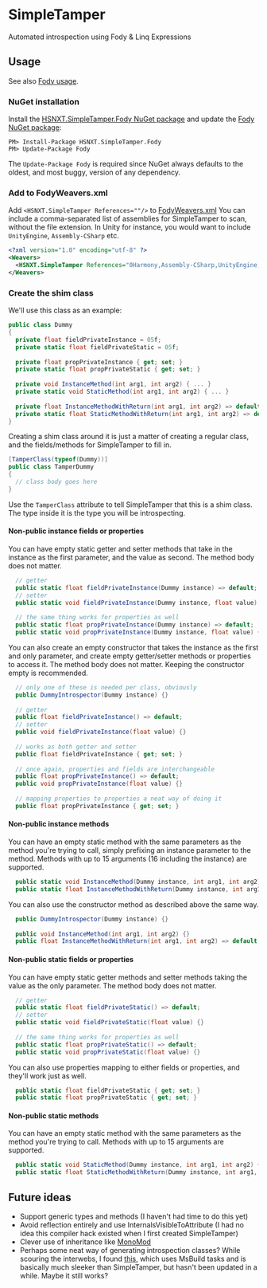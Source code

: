 # SimpleTamper
Automated introspection using Fody & Linq Expressions

## Usage
See also [Fody usage](https://github.com/Fody/Fody#usage).

### NuGet installation

Install the [HSNXT.SimpleTamper.Fody NuGet package](https://nuget.org/packages/HSNXT.SimpleTamper.Fody/) and update the [Fody NuGet package](https://nuget.org/packages/Fody/):

```
PM> Install-Package HSNXT.SimpleTamper.Fody
PM> Update-Package Fody
```

The `Update-Package Fody` is required since NuGet always defaults to the oldest, and most buggy, version of any dependency.

### Add to FodyWeavers.xml

Add `<HSNXT.SimpleTamper References=""/>` to [FodyWeavers.xml](https://github.com/Fody/Fody#add-fodyweaversxml)
You can include a comma-separated list of assemblies for SimpleTamper to scan, without the file extension.
In Unity for instance, you would want to include `UnityEngine`, `Assembly-CSharp` etc.

```xml
<?xml version="1.0" encoding="utf-8" ?>
<Weavers>
  <HSNXT.SimpleTamper References="0Harmony,Assembly-CSharp,UnityEngine,UnityEngine.UI"/>
</Weavers>
```

### Create the shim class

We'll use this class as an example:
```cs
public class Dummy
{
  private float fieldPrivateInstance = 05f;
  private static float fieldPrivateStatic = 05f;
  
  private float propPrivateInstance { get; set; }
  private static float propPrivateStatic { get; set; }
  
  private void InstanceMethod(int arg1, int arg2) { ... }
  private static void StaticMethod(int arg1, int arg2) { ... }
  
  private float InstanceMethodWithReturn(int arg1, int arg2) => default;
  private static float StaticMethodWithReturn(int arg1, int arg2) => default;
}
```

Creating a shim class around it is just a matter of creating a regular class, and the fields/methods for SimpleTamper to fill in.
```cs
[TamperClass(typeof(Dummy))]
public class TamperDummy
{
  // class body goes here
}
```
Use the `TamperClass` attribute to tell SimpleTamper that this is a shim class.
The type inside it is the type you will be introspecting.

#### Non-public instance fields or properties

You can have empty static getter and setter methods that take in the instance as the first parameter, and the value as second.
The method body does not matter.
```cs
  // getter
  public static float fieldPrivateInstance(Dummy instance) => default;
  // setter
  public static void fieldPrivateInstance(Dummy instance, float value) {}
  
  // the same thing works for properties as well
  public static float propPrivateInstance(Dummy instance) => default;
  public static void propPrivateInstance(Dummy instance, float value) {}
```

You can also create an empty constructor that takes the instance as the first and only parameter, and create empty getter/setter
methods or properties to access it. The method body does not matter. Keeping the constructor empty is recommended.
```cs
  // only one of these is needed per class, obviously
  public DummyIntrospector(Dummy instance) {}
  
  // getter
  public float fieldPrivateInstance() => default;
  // setter
  public void fieldPrivateInstance(float value) {}
  
  // works as both getter and setter
  public float fieldPrivateInstance { get; set; }
  
  // once again, properties and fields are interchangeable
  public float propPrivateInstance() => default;
  public void propPrivateInstance(float value) {}
  
  // mapping properties to properties a neat way of doing it
  public float propPrivateInstance { get; set; }
```

#### Non-public instance methods

You can have an empty static method with the same parameters as the method you're trying to call, simply prefixing an instance parameter
to the method. Methods with up to 15 arguments (16 including the instance) are supported.
```cs
  public static void InstanceMethod(Dummy instance, int arg1, int arg2) {}
  public static float InstanceMethodWithReturn(Dummy instance, int arg1, int arg2) => default;
```

You can also use the constructor method as described above the same way.
```cs
  public DummyIntrospector(Dummy instance) {}
  
  public void InstanceMethod(int arg1, int arg2) {}
  public float InstanceMethodWithReturn(int arg1, int arg2) => default;
```


#### Non-public static fields or properties

You can have empty static getter methods and setter methods taking the value as the only parameter.
The method body does not matter.
```cs
  // getter
  public static float fieldPrivateStatic() => default;
  // setter
  public static void fieldPrivateStatic(float value) {}
  
  // the same thing works for properties as well
  public static float propPrivateStatic() => default;
  public static void propPrivateStatic(float value) {}
```

You can also use properties mapping to either fields or properties, and they'll work just as well.
```cs
  public static float fieldPrivateStatic { get; set; }
  public static float propPrivateStatic { get; set; }
```

#### Non-public static methods

You can have an empty static method with the same parameters as the method you're trying to call.
Methods with up to 15 arguments are supported.
```cs
  public static void StaticMethod(Dummy instance, int arg1, int arg2) {}
  public static float StaticMethodWithReturn(Dummy instance, int arg1, int arg2) => default;
```

## Future ideas
* Support generic types and methods (I haven't had time to do this yet)
* Avoid reflection entirely and use InternalsVisibleToAttribute (I had no idea this compiler hack existed when I first created SimpleTamper)
* Clever use of inheritance like [MonoMod](https://github.com/0x0ade/MonoMod)
* Perhaps some neat way of generating introspection classes? While scouring the interwebs, I found [this](https://github.com/aelij/IgnoresAccessChecksToGenerator), which uses MsBuild tasks and is basically much sleeker than SimpleTamper, but hasn't been updated in a while. Maybe it still works?
